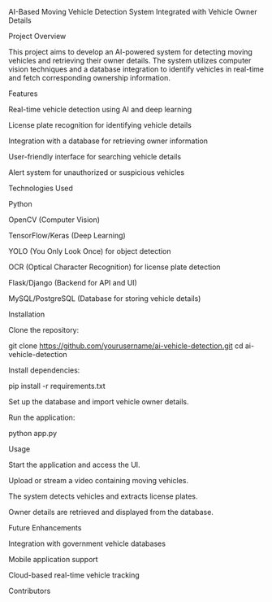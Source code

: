 AI-Based Moving Vehicle Detection System Integrated with Vehicle Owner Details

Project Overview

This project aims to develop an AI-powered system for detecting moving vehicles and retrieving their owner details. The system utilizes computer vision techniques and a database integration to identify vehicles in real-time and fetch corresponding ownership information.

Features

Real-time vehicle detection using AI and deep learning

License plate recognition for identifying vehicle details

Integration with a database for retrieving owner information

User-friendly interface for searching vehicle details

Alert system for unauthorized or suspicious vehicles

Technologies Used

Python

OpenCV (Computer Vision)

TensorFlow/Keras (Deep Learning)

YOLO (You Only Look Once) for object detection

OCR (Optical Character Recognition) for license plate detection

Flask/Django (Backend for API and UI)

MySQL/PostgreSQL (Database for storing vehicle details)

Installation

Clone the repository:

git clone https://github.com/yourusername/ai-vehicle-detection.git
cd ai-vehicle-detection

Install dependencies:

pip install -r requirements.txt

Set up the database and import vehicle owner details.

Run the application:

python app.py

Usage

Start the application and access the UI.

Upload or stream a video containing moving vehicles.

The system detects vehicles and extracts license plates.

Owner details are retrieved and displayed from the database.

Future Enhancements

Integration with government vehicle databases

Mobile application support

Cloud-based real-time vehicle tracking

Contributors
